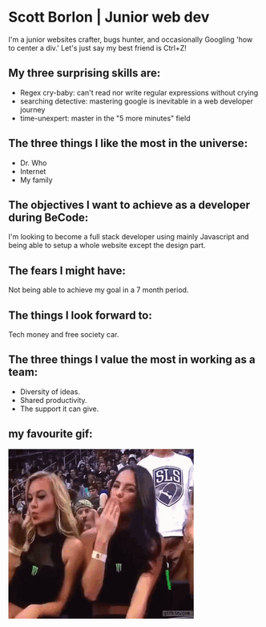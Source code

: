 # Scott Borlon | Junior web dev

I'm a junior websites crafter, bugs hunter, and occasionally Googling 'how to center a div.' Let's just say my best friend is Ctrl+Z!

## My three surprising skills are: 
* Regex cry-baby: can't read nor write regular expressions without crying
* searching detective: mastering google is inevitable in a web developer journey
* time-unexpert: master in the "5 more minutes" field

## The three things I like the most in the universe:
* Dr. Who
* Internet
* My family

## The objectives I want to achieve as a developer during BeCode: 

I'm looking to become a full stack developer using mainly Javascript and being able to setup a whole website except the design part.

## The fears I might have:

Not being able to achieve my goal in a 7 month period.

## The things I look forward to: 

Tech money and free society car.

## The three things I value the most in working as a team:

* Diversity of ideas.
* Shared productivity.
* The support it can give.

## my favourite gif: 
![](./blow-kiss.gif)
